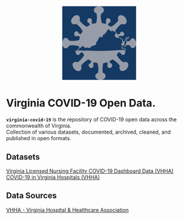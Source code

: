 <h1 align="center"><img src="img/sts-icon-covid-19-white-200-bg-143963-regal-blue.png?raw=true" alt="COVID-19 Virginia Open Data." /></h1> 

# Virginia COVID-19 Open Data.  

**`virginia-covid-19`** is the repository of COVID-19 open data across the commonwealth of Virginia.  
Collection of various datasets, documented, archived, cleaned, and published in open formats.

## Datasets  
[Virginia Licensed Nursing Facility COVID-19 Dashboard Data (VHHA)]()  
[COVID-19 in Virginia Hospitals (VHHA)]()  

## Data Sources  
[VHHA - Virginia Hospital & Healthcare Association](https://github.com/jalbertbowden/virginia-covid-19/blob/master/data/vhha/README.md)  
